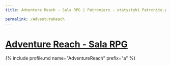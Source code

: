 ```yaml
---
title: Adventure Reach - Sala RPG | Patromierz - statystyki Patronite.pl

permalink: /AdventureReach
---
```


# [Adventure Reach - Sala RPG](https://patronite.pl/AdventureReach)

{% include profile.md name="AdventureReach" prefix="a" %}
